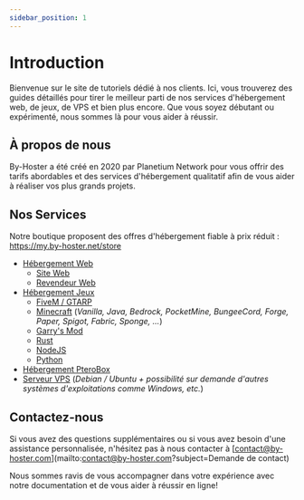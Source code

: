 ```yaml
---
sidebar_position: 1
---
```


# Introduction

Bienvenue sur le site de tutoriels dédié à nos clients. Ici, vous trouverez des guides détaillés pour tirer le meilleur parti de nos services d'hébergement web, de jeux, de VPS et bien plus encore. Que vous soyez débutant ou expérimenté, nous sommes là pour vous aider à réussir.

## À propos de nous

By-Hoster a été créé en 2020 par Planetium Network pour vous offrir des tarifs abordables et des services d'hébergement qualitatif afin de vous aider à réaliser vos plus grands projets.

## Nos Services
Notre boutique proposent des offres d'hébergement fiable à prix réduit : https://my.by-hoster.net/store

- [Hébergement Web](https://my.by-hoster.net/store/plesk)
    - [Site Web](https://my.by-hoster.net/store/web)
    - [Revendeur Web](https://my.by-hoster.net/store/plesk-resell)
- [Hébergement Jeux](https://my.by-hoster.net/jeux)
    - [FiveM / GTARP](https://my.by-hoster.net/store/gtarp)
    - [Minecraft](https://my.by-hoster.net/store/minecraft) (*Vanilla, Java, Bedrock, PocketMine, BungeeCord, Forge, Paper, Spigot, Fabric, Sponge, ...*)
    - [Garry's Mod](https://my.by-hoster.net/store/gmod)
    - [Rust](https://my.by-hoster.net/store/rust)
    - [NodeJS](https://my.by-hoster.net/store/nodejs)
    - [Python](https://my.by-hoster.net/store/python)
- [Hébergement PteroBox](https://my.by-hoster.net/store/pterobox)
- [Serveur VPS](https://my.by-hoster.net/store/vps) (*Debian / Ubuntu + possibilité sur demande d'autres systèmes d'exploitations comme Windows, etc.*)

## Contactez-nous

Si vous avez des questions supplémentaires ou si vous avez besoin d'une assistance personnalisée, n'hésitez pas à nous contacter à [contact@by-hoster.com](mailto:contact@by-hoster.com?subject=Demande de contact)

Nous sommes ravis de vous accompagner dans votre expérience avec notre documentation et de vous aider à réussir en ligne!

